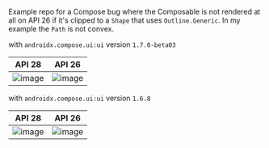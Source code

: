 Example repo for a Compose bug where the Composable is not rendered at all on API 26 if it's clipped to a `Shape` that uses `Outline.Generic`. In my example the `Path` is not convex. 

with `androidx.compose.ui:ui` version `1.7.0-beta03`

| API 28 | API 26 |
|--------|--------|
| ![image](https://github.com/JozefCeluch/GenericOutlineBug/assets/1104656/e72b74d9-9509-4ad8-b89d-dbbfb6781581) | ![image](https://github.com/JozefCeluch/GenericOutlineBug/assets/1104656/a26b13c1-8c3d-40a9-b6fc-ebb8f855c689) |

with `androidx.compose.ui:ui` version `1.6.8`

| API 28 | API 26 |
|--------|--------|
| ![image](https://github.com/JozefCeluch/GenericOutlineBug/assets/1104656/208c993a-1570-4ccf-a183-a112a4275119) | ![image](https://github.com/JozefCeluch/GenericOutlineBug/assets/1104656/cecb8fa8-af68-4f6f-afa5-c63ae65d1474) |
